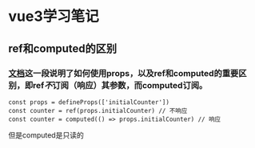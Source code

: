 # vue3学习笔记

## ref和computed的区别
### [文档](https://vuejs.org/guide/components/props.html#one-way-data-flow)这一段说明了如何使用props，以及ref和computed的重要区别，即ref*不*订阅（响应）其参数，而computed订阅。
```
const props = defineProps(['initialCounter'])
const counter = ref(props.initialCounter) // 不响应
const counter = computed(() => props.initialCounter) // 响应
```
但是computed是只读的